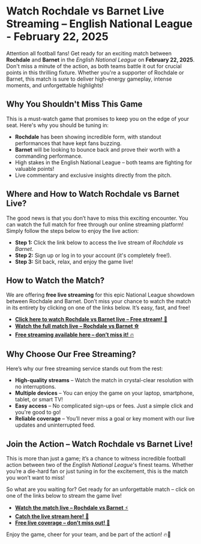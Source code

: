 # Watch Rochdale vs Barnet Live Streaming – English National League - February 22, 2025

Attention all football fans! Get ready for an exciting match between **Rochdale** and **Barnet** in the _English National League_ on **February 22, 2025**. Don't miss a minute of the action, as both teams battle it out for crucial points in this thrilling fixture. Whether you're a supporter of Rochdale or Barnet, this match is sure to deliver high-energy gameplay, intense moments, and unforgettable highlights!

## Why You Shouldn't Miss This Game

This is a must-watch game that promises to keep you on the edge of your seat. Here's why you should be tuning in:

- **Rochdale** has been showing incredible form, with standout performances that have kept fans buzzing.
- **Barnet** will be looking to bounce back and prove their worth with a commanding performance.
- High stakes in the English National League – both teams are fighting for valuable points!
- Live commentary and exclusive insights directly from the pitch.

## Where and How to Watch Rochdale vs Barnet Live?

The good news is that you don’t have to miss this exciting encounter. You can watch the full match for free through our online streaming platform! Simply follow the steps below to enjoy the live action:

- **Step 1:** Click the link below to access the live stream of _Rochdale vs Barnet_.
- **Step 2:** Sign up or log in to your account (it's completely free!).
- **Step 3:** Sit back, relax, and enjoy the game live!

## How to Watch the Match?

We are offering **free live streaming** for this epic National League showdown between Rochdale and Barnet. Don’t miss your chance to watch the match in its entirety by clicking on one of the links below. It’s easy, fast, and free!

- [**Click here to watch Rochdale vs Barnet live – Free stream!** 🚨](https://tinyurl.com/livestreamfreeo?st=Rochdale+vs+Barnet&si=gh)
- [**Watch the full match live – Rochdale vs Barnet** ⚽️](https://tinyurl.com/livestreamfreeo?st=Rochdale+vs+Barnet&si=gh)
- [**Free streaming available here – don’t miss it!** 🔥](https://tinyurl.com/livestreamfreeo?st=Rochdale+vs+Barnet&si=gh)

## Why Choose Our Free Streaming?

Here’s why our free streaming service stands out from the rest:

- **High-quality streams** – Watch the match in crystal-clear resolution with no interruptions.
- **Multiple devices** – You can enjoy the game on your laptop, smartphone, tablet, or smart TV!
- **Easy access** – No complicated sign-ups or fees. Just a simple click and you're good to go!
- **Reliable coverage** – You’ll never miss a goal or key moment with our live updates and uninterrupted feed.

## Join the Action – Watch Rochdale vs Barnet Live!

This is more than just a game; it’s a chance to witness incredible football action between two of the _English National League_'s finest teams. Whether you’re a die-hard fan or just tuning in for the excitement, this is the match you won’t want to miss!

So what are you waiting for? Get ready for an unforgettable match – click on one of the links below to stream the game live!

- [**Watch the match live – Rochdale vs Barnet** ⚡️](https://tinyurl.com/livestreamfreeo?st=Rochdale+vs+Barnet&si=gh)
- [**Catch the live stream here!** 🚀](https://tinyurl.com/livestreamfreeo?st=Rochdale+vs+Barnet&si=gh)
- [**Free live coverage – don’t miss out!** 🎯](https://tinyurl.com/livestreamfreeo?st=Rochdale+vs+Barnet&si=gh)

Enjoy the game, cheer for your team, and be part of the action! 🔥🎉
